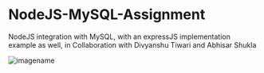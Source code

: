 # NodeJS-MySQL-Assignment
NodeJS integration with MySQL, with an expressJS implementation example as well, in Collaboration with Divyanshu Tiwari and Abhisar Shukla

![imagename](https://i.stack.imgur.com/7aRGq.png)
